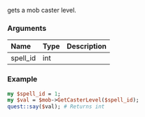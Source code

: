 gets a mob caster level.
### Arguments
**Name**|**Type**|**Description**
:---|:---|:---
spell_id|int|

### Example

```perl
my $spell_id = 1;
my $val = $mob->GetCasterLevel($spell_id);
quest::say($val); # Returns int
```